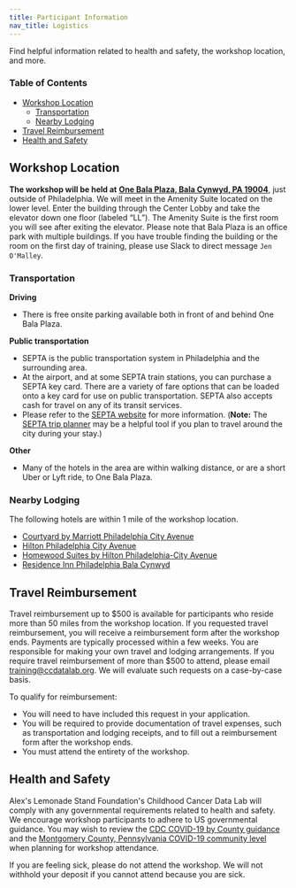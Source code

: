 ```yaml
---
title: Participant Information
nav_title: Logistics
---
```


Find helpful information related to health and safety, the workshop location, and more.

<!-- START doctoc generated TOC please keep comment here to allow auto update -->
<!-- DON'T EDIT THIS SECTION, INSTEAD RE-RUN doctoc TO UPDATE -->

### Table of Contents

- [Workshop Location](#workshop-location)
  - [Transportation](#transportation)
  - [Nearby Lodging](#nearby-lodging)
- [Travel Reimbursement](#travel-reimbursement)
- [Health and Safety](#health-and-safety)

<!-- END doctoc generated TOC please keep comment here to allow auto update -->

## Workshop Location

**The workshop will be held at** [**One Bala Plaza, Bala Cynwyd, PA 19004**](https://www.google.com/maps/place/One+Bala+Plaza/@40.0073079,-75.2221085,17z/data=!3m1!4b1!4m5!3m4!1s0x89c6b89e7102a3b5:0x77dce0b150a7df52!8m2!3d40.0073798!4d-75.2199724?utm_campaign=CCDL_Workshops&utm_source=hs_email&utm_medium=email&_hsenc=p2ANqtz--pRa135WXpaamTCddydLZAXVv6QwBlCpR9HqVWrGN1EmHMVqdhOeW6wlCMhaR6eCaT1Ekh), just outside of Philadelphia. 
We will meet in the Amenity Suite located on the lower level. 
Enter the building through the Center Lobby and take the elevator down one floor (labeled “LL”). 
The Amenity Suite is the first room you will see after exiting the elevator.
Please note that Bala Plaza is an office park with multiple buildings. 
If you have trouble finding the building or the room on the first day of training, please use Slack to direct message `Jen O'Malley`. 

### Transportation

**Driving**

* There is free onsite parking available both in front of and behind One Bala Plaza.

**Public transportation** 

* SEPTA is the public transportation system in Philadelphia and the surrounding area. 
* At the airport, and at some SEPTA train stations, you can purchase a SEPTA key card. There are a variety of fare options that can be loaded onto a key card for use on public transportation. SEPTA also accepts cash for travel on any of its transit services.
* Please refer to the [SEPTA website](https://www5.septa.org/travel/) for more information. (**Note:** The [SEPTA trip planner](https://beta-plan.septa.org/#/) may be a helpful tool if you plan to travel around the city during your stay.)

**Other** 

* Many of the hotels in the area are within walking distance, or are a short Uber or Lyft ride, to One Bala Plaza. 

### Nearby Lodging

The following hotels are within 1 mile of the workshop location. 

* [Courtyard by Marriott Philadelphia City Avenue](https://www.marriott.com/en-us/hotels/phlav-courtyard-philadelphia-city-avenue/overview/)
* [Hilton Philadelphia City Avenue](https://www.hilton.com/en/hotels/phlphhf-hilton-philadelphia-city-avenue/)
* [Homewood Suites by Hilton Philadelphia-City Avenue](https://www.hilton.com/en/hotels/phlcahw-homewood-suites-philadelphia-city-avenue)
* [Residence Inn Philadelphia Bala Cynwyd](https://www.marriott.com/en-us/hotels/phlrb-residence-inn-philadelphia-bala-cynwyd/overview/)

## Travel Reimbursement

Travel reimbursement up to $500 is available for participants who reside more than 50 miles from the workshop location. 
If you requested travel reimbursement, you will receive a reimbursement form after the workshop ends. 
Payments are typically processed within a few weeks. 
You are responsible for making your own travel and lodging arrangements. 
If you require travel reimbursement of more than $500 to attend, please email training@ccdatalab.org. 
We will evaluate such requests on a case-by-case basis. 

To qualify for reimbursement:

* You will need to have included this request in your application.
* You will be required to provide documentation of travel expenses, such as transportation and lodging receipts, and to fill out a reimbursement form after the workshop ends.
* You must attend the entirety of the workshop.

## Health and Safety

Alex's Lemonade Stand Foundation's Childhood Cancer Data Lab will comply with any governmental requirements related to health and safety.
We encourage workshop participants to adhere to US governmental guidance.
You may wish to review the [CDC COVID-19 by County guidance](https://www.cdc.gov/coronavirus/2019-ncov/your-health/covid-by-county.html) and the [Montgomery County, Pennsylvania COVID-19 community level](https://covid.cdc.gov/covid-data-tracker/#county-view?list_select_state=Pennsylvania&data-type=CommunityLevels&list_select_county=42091&null=CommunityLevels) when planning for workshop attendance.

If you are feeling sick, please do not attend the workshop. 
We will not withhold your deposit if you cannot attend because you are sick.
